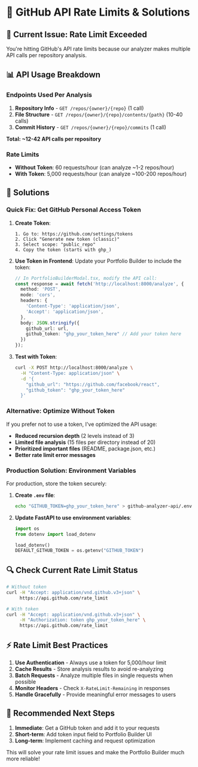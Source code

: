 # 🔧 GitHub API Rate Limits & Solutions

## 🚨 **Current Issue: Rate Limit Exceeded**

You're hitting GitHub's API rate limits because our analyzer makes multiple API calls per repository analysis.

## 📊 **API Usage Breakdown**

### **Endpoints Used Per Analysis**
1. **Repository Info** - `GET /repos/{owner}/{repo}` (1 call)
2. **File Structure** - `GET /repos/{owner}/{repo}/contents/{path}` (10-40 calls)
3. **Commit History** - `GET /repos/{owner}/{repo}/commits` (1 call)

**Total: ~12-42 API calls per repository**

### **Rate Limits**
- **Without Token**: 60 requests/hour (can analyze ~1-2 repos/hour)
- **With Token**: 5,000 requests/hour (can analyze ~100-200 repos/hour)

## 🚀 **Solutions**

### **Quick Fix: Get GitHub Personal Access Token**

1. **Create Token**:
   ```
   1. Go to: https://github.com/settings/tokens
   2. Click "Generate new token (classic)"
   3. Select scope: "public_repo" 
   4. Copy the token (starts with ghp_)
   ```

2. **Use Token in Frontend**:
   Update your Portfolio Builder to include the token:

   ```typescript
   // In PortfolioBuilderModal.tsx, modify the API call:
   const response = await fetch('http://localhost:8000/analyze', {
     method: 'POST',
     mode: 'cors',
     headers: {
       'Content-Type': 'application/json',
       'Accept': 'application/json',
     },
     body: JSON.stringify({
       github_url: url,
       github_token: "ghp_your_token_here" // Add your token here
     })
   });
   ```

3. **Test with Token**:
   ```bash
   curl -X POST http://localhost:8000/analyze \
     -H "Content-Type: application/json" \
     -d '{
       "github_url": "https://github.com/facebook/react",
       "github_token": "ghp_your_token_here"
     }'
   ```

### **Alternative: Optimize Without Token**

If you prefer not to use a token, I've optimized the API usage:

- **Reduced recursion depth** (2 levels instead of 3)
- **Limited file analysis** (15 files per directory instead of 20)
- **Prioritized important files** (README, package.json, etc.)
- **Better rate limit error messages**

### **Production Solution: Environment Variables**

For production, store the token securely:

1. **Create `.env` file**:
   ```bash
   echo "GITHUB_TOKEN=ghp_your_token_here" > github-analyzer-api/.env
   ```

2. **Update FastAPI to use environment variables**:
   ```python
   import os
   from dotenv import load_dotenv
   
   load_dotenv()
   DEFAULT_GITHUB_TOKEN = os.getenv("GITHUB_TOKEN")
   ```

## 🔍 **Check Current Rate Limit Status**

```bash
# Without token
curl -H "Accept: application/vnd.github.v3+json" \
     https://api.github.com/rate_limit

# With token  
curl -H "Accept: application/vnd.github.v3+json" \
     -H "Authorization: token ghp_your_token_here" \
     https://api.github.com/rate_limit
```

## ⚡ **Rate Limit Best Practices**

1. **Use Authentication** - Always use a token for 5,000/hour limit
2. **Cache Results** - Store analysis results to avoid re-analyzing
3. **Batch Requests** - Analyze multiple files in single requests when possible
4. **Monitor Headers** - Check `X-RateLimit-Remaining` in responses
5. **Handle Gracefully** - Provide meaningful error messages to users

## 🎯 **Recommended Next Steps**

1. **Immediate**: Get a GitHub token and add it to your requests
2. **Short-term**: Add token input field to Portfolio Builder UI
3. **Long-term**: Implement caching and request optimization

This will solve your rate limit issues and make the Portfolio Builder much more reliable!
